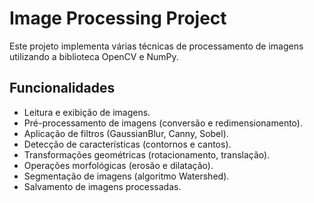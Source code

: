 # Image Processing Project

Este projeto implementa várias técnicas de processamento de imagens utilizando a biblioteca OpenCV e NumPy.

## Funcionalidades

- Leitura e exibição de imagens.
- Pré-processamento de imagens (conversão e redimensionamento).
- Aplicação de filtros (GaussianBlur, Canny, Sobel).
- Detecção de características (contornos e cantos).
- Transformações geométricas (rotacionamento, translação).
- Operações morfológicas (erosão e dilatação).
- Segmentação de imagens (algoritmo Watershed).
- Salvamento de imagens processadas.

